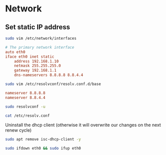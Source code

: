 # Network

## Set static IP address

```sh
sudo vim /etc/network/interfaces
```

```ini
# The primary network interface
auto eth0
iface eth0 inet static
	address 192.168.1.10
	netmask 255.255.255.0
	gateway 192.168.1.1
	dns-nameservers 8.8.8.8 8.8.4.4
```

```sh
sudo vim /etc/resolvconf/resolv.conf.d/base
```

```ini
nameserver 8.8.8.8
nameserver 8.8.4.4
```

```sh
sudo resolvconf -u

cat /etc/resolv.conf
```

Uninstall the dhcp client (otherwise it will overwrite our changes on the next renew cycle)

```sh
sudo apt remove isc-dhcp-client -y
```

```sh
sudo ifdown eth0 && sudo ifup eth0
```
